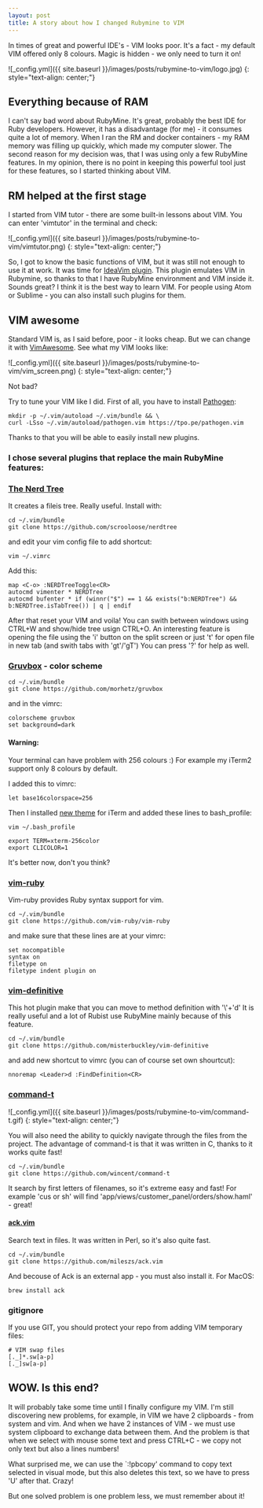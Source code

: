```yaml
---
layout: post
title: A story about how I changed Rubymine to VIM
---
```

In times of great and powerful IDE's - VIM looks poor. It's a fact - my default VIM offered only 8 colours. Magic is hidden - we only need to turn it on!

![_config.yml]({{ site.baseurl }}/images/posts/rubymine-to-vim/logo.jpg)
{: style="text-align: center;"}

## Everything because of RAM
I can't say bad word about RubyMine. It's great, probably the best IDE for Ruby developers. However, it has a disadvantage (for me) - it consumes quite a lot of memory. When I ran the RM and docker containers - my RAM memory was filling up quickly, which made my computer slower. The second reason for my decision was, that I was using only a few RubyMine features. In my opinion, there is no point in keeping this powerful tool just for these features, so I started thinking about VIM.

## RM helped at the first stage
I started from VIM tutor - there are some built-in lessons about VIM. You can enter 'vimtutor' in the terminal and check:

![_config.yml]({{ site.baseurl }}/images/posts/rubymine-to-vim/vimtutor.png)
{: style="text-align: center;"}

So, I got to know the basic functions of VIM, but it was still not enough to use it at work. It was time for [IdeaVim plugin](https://www.jetbrains.com/help/ruby/using-product-as-the-vim-editor.html). This plugin emulates VIM in Rubymine, so thanks to that I have RubyMine environment and VIM inside it. Sounds great? I think it is the best way to learn VIM. For people using Atom or Sublime - you can also install such plugins for them.

## VIM awesome
Standard VIM is, as I said before, poor - it looks cheap. But we can change it with [VimAwesome](https://vimawesome.com). See what my VIM looks like:

![_config.yml]({{ site.baseurl }}/images/posts/rubymine-to-vim/vim_screen.png)
{: style="text-align: center;"}

Not bad?

Try to tune your VIM like I did. First of all, you have to install [Pathogen](https://github.com/tpope/vim-pathogen):
```
mkdir -p ~/.vim/autoload ~/.vim/bundle && \
curl -LSso ~/.vim/autoload/pathogen.vim https://tpo.pe/pathogen.vim
```
Thanks to that you will be able to easily install new plugins.

### I chose several plugins that replace the main RubyMine features:

### [The Nerd Tree](https://vimawesome.com/plugin/nerdtree-red)
It creates a fileis tree. Really useful. Install with:
```
cd ~/.vim/bundle
git clone https://github.com/scrooloose/nerdtree
```
and edit your vim config file to add shortcut:
```
vim ~/.vimrc
```
Add this:
```
map <C-o> :NERDTreeToggle<CR>
autocmd vimenter * NERDTree
autocmd bufenter * if (winnr("$") == 1 && exists("b:NERDTree") && b:NERDTree.isTabTree()) | q | endif
```
After that reset your VIM and voila! You can swith between windows using CTRL+W and show/hide tree usign CTRL+O. 
An interesting feature is opening the file using the 'i' button on the split screen or just 't' for open file in new tab (and swith tabs with 'gt'/'gT')
You can press '?' for help as well. 

### [Gruvbox](https://vimawesome.com/plugin/gruvbox) - color scheme
```
cd ~/.vim/bundle
git clone https://github.com/morhetz/gruvbox
```
and in the vimrc:
```
colorscheme gruvbox
set background=dark
```

#### Warning:
Your terminal can have problem with 256 colours :) For example my iTerm2 support only 8 colours by default.

I added this to vimrc:
```
let base16colorspace=256
```
Then I installed [new theme](https://draculatheme.com/iterm/) for iTerm and added these lines to bash_profile:
```
vim ~/.bash_profile
```
```
export TERM=xterm-256color
export CLICOLOR=1
```

It's better now, don't you think?

### [vim-ruby](https://vimawesome.com/plugin/vim-ruby)
Vim-ruby provides Ruby syntax support for vim.
```
cd ~/.vim/bundle
git clone https://github.com/vim-ruby/vim-ruby
```
and make sure that these lines are at your vimrc:
```
set nocompatible
syntax on 
filetype on 
filetype indent plugin on
```

### [vim-definitive](https://vimawesome.com/plugin/vim-definitive)
This hot plugin make that you can move to method definition with '\\'+'d'
It is really useful and a lot of Rubist use RubyMine mainly because of this feature.
```
cd ~/.vim/bundle
git clone https://github.com/misterbuckley/vim-definitive
```
and add new shortcut to vimrc (you can of course set own shourtcut):
```
nnoremap <Leader>d :FindDefinition<CR>
```

### [command-t](https://vimawesome.com/plugin/command-t-ours)

![_config.yml]({{ site.baseurl }}/images/posts/rubymine-to-vim/command-t.gif)
{: style="text-align: center;"}

You will also need the ability to quickly navigate through the files from the project. The advantage of command-t is that it was written in C, thanks to it works quite fast!
```
cd ~/.vim/bundle
git clone https://github.com/wincent/command-t
```
It search by first letters of filenames, so it's extreme easy and fast! For example 'cus or sh' will find 'app/views/customer_panel/orders/show.haml' - great!

#### [ack.vim](https://vimawesome.com/plugin/ack-vim)
Search text in files. It was written in Perl, so it's also quite fast.
```
cd ~/.vim/bundle
git clone https://github.com/mileszs/ack.vim
``` 
And becouse of Ack is an external app - you must also install it. For MacOS: 
```
brew install ack
```

### gitignore
If you use GIT, you should protect your repo from adding VIM temporary files:
```
# VIM swap files
[._]*.sw[a-p]
[._]sw[a-p]
```

## WOW. Is this end?
It will probably take some time until I finally configure my VIM. I'm still discovering new problems, for example, in VIM we have 2 clipboards - from system and vim. And when we have 2 instances of VIM - we must use system clipboard to exchange data between them. And the problem is that when we select with mouse some text and press CTRL+C - we copy not only text but also a lines numbers!

What surprised me, we can use the `:!pbcopy' command to copy text selected in visual mode, but this also deletes this text, so we have to press 'U' after that. Crazy!

But one solved problem is one problem less, we must remember about it! 
